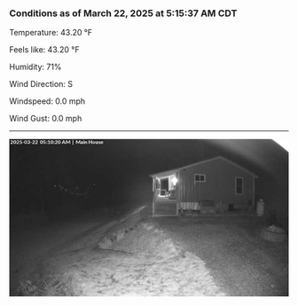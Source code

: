 ### Conditions as of March 22, 2025 at 5:15:37 AM CDT 

Temperature: 43.20 &deg;F

Feels like: 43.20 &deg;F

Humidity: 71%

Wind Direction: S

Windspeed: 0.0 mph

Wind Gust: 0.0 mph

---

<img src="./images/latest.jpeg"/>

